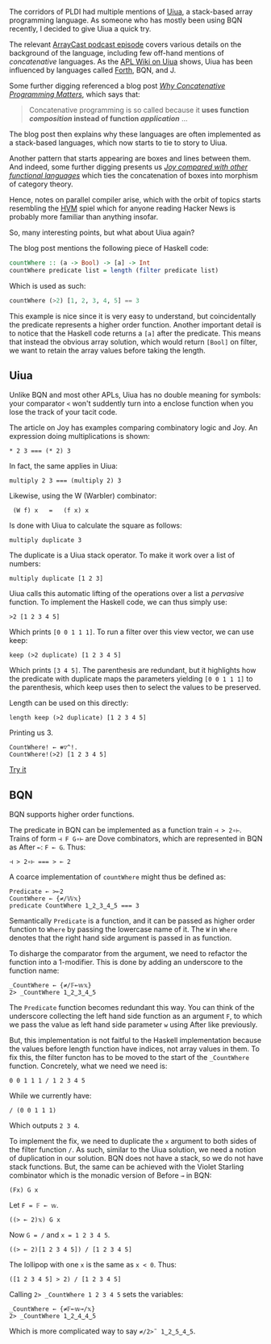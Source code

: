 

The corridors of PLDI had multiple mentions of [Uiua](https://www.uiua.org/), a stack-based array programming language.
As someone who has mostly been using BQN recently, I decided to give Uiua a quick try.

The relevant [ArrayCast podcast episode](https://www.arraycast.com/episodes/episode63-uiua) covers various details on the background of the language, including few off-hand mentions of _concatenative_ languages.
As the [APL Wiki on Uiua](https://aplwiki.com/wiki/Uiua) shows, Uiua has been influenced by languages called [Forth](https://en.wikipedia.org/wiki/Forth_(programming_language)), BQN, and J.

Some further digging referenced a blog post _[Why Concatenative Programming Matters](https://evincarofautumn.blogspot.com/2012/02/why-concatenative-programming-matters.html)_, which says that:

> Concatenative programming is so called because it __uses function _composition_ instead of function _application___ ...

The blog post then explains why these languages are often implemented as a stack-based languages, which now starts to tie to story to Uiua.

Another pattern that starts appearing are boxes and lines between them.
And indeed, some further digging presents us _[Joy compared with other functional languages](https://hypercubed.github.io/joy/html/j08cnt.html)_ which ties the concatenation of boxes into morphism of category theory.

Hence, notes on parallel compiler arise, which with the orbit of topics starts resembling the [HVM](https://github.com/HigherOrderCO/HVM) spiel which for anyone reading Hacker News is probably more familiar than anything insofar.

So, many interesting points, but what about Uiua again?

The blog post mentions the following piece of Haskell code:

```Haskell
countWhere :: (a -> Bool) -> [a] -> Int
countWhere predicate list = length (filter predicate list)
```

Which is used as such:

```Haskell
countWhere (>2) [1, 2, 3, 4, 5] == 3
```

This example is nice since it is very easy to understand, but coincidentally the predicate represents a higher order function.
Another important detail is to notice that the Haskell code returns a `[a]` after the predicate.
This means that instead the obvious array solution, which would return `[Bool]` on filter, we want to retain the array values before taking the length.

## Uiua

Unlike BQN and most other APLs, Uiua has no double meaning for symbols: your comparator `<` won't suddently turn into a enclose function when you lose the track of your tacit code.

The article on Joy has examples comparing combinatory logic and Joy.
An expression doing multiplications is shown:

```Joy
* 2 3 === (* 2) 3
```

In fact, the same applies in Uiua:

```
multiply 2 3 === (multiply 2) 3
```

Likewise, using the W (Warbler) combinator:

```
 (W f) x   =   (f x) x
```

Is done with Uiua to calculate the square as follows:

```
multiply duplicate 3
```

The duplicate is a Uiua stack operator.
To make it work over a list of numbers:

```
multiply duplicate [1 2 3]
```

Uiua calls this automatic lifting of the operations over a list a _pervasive_ function.
To implement the Haskell code, we can thus simply use:

```
>2 [1 2 3 4 5]
```

Which prints `[0 0 1 1 1]`. To run a filter over this view vector, we can use keep:

```
keep (>2 duplicate) [1 2 3 4 5]
```

Which prints `[3 4 5]`.
The parenthesis are redundant, but it highlights how the predicate with duplicate maps the parameters yielding `[0 0 1 1 1]` to the parenthesis, which keep uses then to select the values to be preserved.

Length can be used on this directly:

```
length keep (>2 duplicate) [1 2 3 4 5]
```

Printing us 3.

```Uiua
CountWhere! ← ⧻▽^!.
CountWhere!(>2) [1 2 3 4 5]
```

[Try it](https://www.uiua.org/pad?src=0_12_0-dev_1__Q291bnRXaGVyZSEg4oaQIOKnu-KWvV4hLgpDb3VudFdoZXJlISg-MikgWzEgMiAzIDQgNV0K)


## BQN

BQN supports higher order functions.

The predicate in BQN can be implemented as a function train `⊣ > 2∘⊢`.
Trains of form `⊣ F G∘⊢` are Dove combinators, which are represented in BQN as After `⟜`: `F ⟜ G`.
Thus:

```
⊣ > 2∘⊢ === > ⟜ 2
```

A coarce implementation of `countWhere` might thus be defined as:

```
Predicate ← >⟜2
CountWhere ← {≠/𝕎𝕩}
predicate CountWhere 1‿2‿3‿4‿5 === 3
```

Semantically `Predicate` is a function, and it can be passed as higher order function to `Where` by passing the lowercase name of it.
The `W` in `Where` denotes that the right hand side argument is passed in as function.

To disharge the comparator from the argument, we need to refactor the function into a 1-modifier.
This is done by adding an underscore to the function name:

```
_CountWhere ← {≠/𝔽⟜𝕨𝕩}
2> _CountWhere 1‿2‿3‿4‿5
```

The `Predicate` function becomes redundant this way.
You can think of the underscore collecting the left hand side function as an argument `F`, to which we pass the value as left hand side parameter `w` using After like previously.

But, this implementation is not faitful to the Haskell implementation because the values before length function have indices, not array values in them.
To fix this, the filter functon has to be moved to the start of the `_CountWhere` function.
Concretely, what we need we need is:

```
0 0 1 1 1 / 1 2 3 4 5
```

While we currently have:

```
/ (0 0 1 1 1)
```

Which outputs `2 3 4`.

To implement the fix, we need to duplicate the `x` argument to both sides of the filter function `/`.
As such, similar to the Uiua solution, we need a notion of duplication in our solution.
BQN does not have a stack, so we do not have stack functions.
But, the same can be achieved with the Violet Starling combinator which is the monadic version of Before `⊸` in BQN:

```
(Fx) G x
```

Let `F = 𝔽 ⟜ 𝕨`.

```
((> ⟜ 2)𝕩) G x
```

Now `G = /` and `x = 1 2 3 4 5`.

```
((> ⟜ 2)[1 2 3 4 5]) / [1 2 3 4 5]
```

The lollipop with one `x` is the same as `x < 0`.
Thus:

```
([1 2 3 4 5] > 2) / [1 2 3 4 5]
```

Calling `2> _CountWhere 1 2 3 4 5` sets the variables:

```BQN
_CountWhere ← {≠𝔽⟜𝕨⊸/𝕩}
2> _CountWhere 1‿2‿4‿4‿5
```

Which is more complicated way to say `≠/2>˜ 1‿2‿5‿4‿5`.

